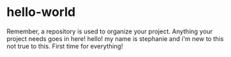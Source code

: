 # hello-world
Remember, a repository is used to organize your project. Anything your project needs goes in here!
hello! my name is stephanie and i'm new to this not true to this. First time for everything!
